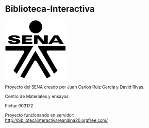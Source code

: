 # Biblioteca-Interactiva

![SENA](static/img/sena-logo.svg)

Proyecto del SENA creado por Juan Carlos Ruiz Garcia y David Rivas.

Centro de Materiales y ensayos

Ficha: 903172

Proyecto funcionando en servidor: http://bibliotecainteractivareandina20.orgfree.com/
